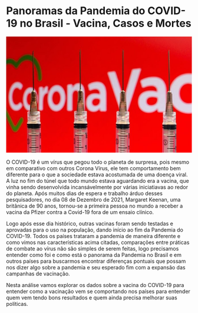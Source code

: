 # Panoramas da Pandemia do COVID-19 no Brasil - Vacina, Casos e Mortes 
<p align="center">
  <img src="25pfn2mn5yfqnp93t1vzom9q0.jpg" >
</p>
O COVID-19 é um vírus que pegou todo o planeta de surpresa, pois mesmo em comparativo com outros Corona Vírus, ele tem comportamento bem diferente para o que a sociedade estava acostumada de uma doença viral.  A luz no fim do túnel que todo mundo estava aguardando era a vacina, que vinha sendo desenvolvida incansávelmente por várias iniciatiavas ao redor do planeta. Após muitos dias de espera e trabalho árduo desses pesquisadores, no dia 08 de Dezembro de 2021, Margaret Keenan, uma britânica de 90 anos, tornou-se a primeira pessoa no mundo a receber a vacina da Pfizer contra a Covid-19 fora de um ensaio clínico. 

Logo após esse dia histórico, outras vacinas foram sendo testadas e aprovadas para o uso na população, dando início ao fim da Pandemia do COVID-19.  Todos os países trataram a pandemia de maneira diferente e como vimos nas características acima citadas, comparações entre práticas de combate ao vírus não são simples de serem feitas, logo precisamos entender como foi e como está o panorama da Pandemia no Brasil e em outros países para buscarmos encontrar diferenças pontuais que possam nos dizer algo sobre a pandemia e seu esperado fim com a expansão das campanhas de vacinação.  

Nesta análise vamos explorar os dados sobre a vacina do COVID-19 para entender como a vacinação vem se comportando nos países para entender quem vem tendo bons resultados e quem ainda precisa melhorar suas políticas.
